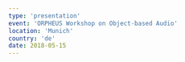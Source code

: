 ```yaml
---
type: 'presentation'
event: 'ORPHEUS Workshop on Object-based Audio'
location: 'Munich'
country: 'de'
date: 2018-05-15
---
```

